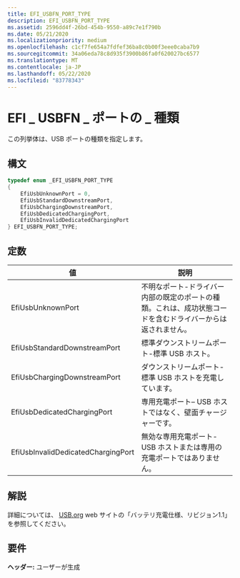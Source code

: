 ```yaml
---
title: EFI_USBFN_PORT_TYPE
description: EFI_USBFN_PORT_TYPE
ms.assetid: 2596dd4f-26bd-454b-9550-a89c7e1f790b
ms.date: 05/21/2020
ms.localizationpriority: medium
ms.openlocfilehash: c1cf7fe654a7fdfef36ba8c0b00f3eee0caba7b9
ms.sourcegitcommit: 34a06eda78c8d935f3900b86fa0f620027bc6577
ms.translationtype: MT
ms.contentlocale: ja-JP
ms.lasthandoff: 05/22/2020
ms.locfileid: "83778343"
---
```

# <a name="efi_usbfn_port_type"></a>EFI \_ USBFN \_ ポートの \_ 種類

この列挙体は、USB ポートの種類を指定します。

## <a name="syntax"></a>構文

```cpp
typedef enum _EFI_USBFN_PORT_TYPE
{
    EfiUsbUnknownPort = 0,
    EfiUsbStandardDownstreamPort,
    EfiUsbChargingDownstreamPort,
    EfiUsbDedicatedChargingPort,
    EfiUsbInvalidDedicatedChargingPort
} EFI_USBFN_PORT_TYPE;
```

## <a name="constants"></a>定数

| 値 | 説明 |
| --- | --- |
| EfiUsbUnknownPort | 不明なポート-ドライバー内部の既定のポートの種類。これは、成功状態コードを含むドライバーからは返されません。 |
| EfiUsbStandardDownstreamPort | 標準ダウンストリームポート-標準 USB ホスト。 |
| EfiUsbChargingDownstreamPort | ダウンストリームポート-標準 USB ホストを充電しています。 |
| EfiUsbDedicatedChargingPort | 専用充電ポート– USB ホストではなく、壁面チャージャーです。 |
| EfiUsbInvalidDedicatedChargingPort | 無効な専用充電ポート-USB ホストまたは専用の充電ポートではありません。 |

## <a name="remarks"></a>解説

詳細については、 [USB.org](https://www.usb.org/documents) web サイトの「バッテリ充電仕様、リビジョン1.1」を参照してください。

## <a name="requirements"></a>要件

**ヘッダー:** ユーザーが生成
